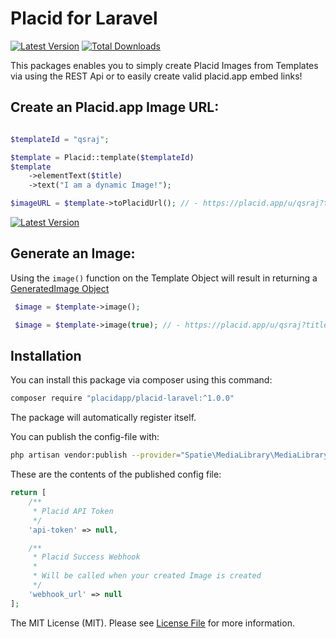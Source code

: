 # Placid for Laravel
[![Latest Version](https://img.shields.io/github/release/placidapp/placid-laravel.svg?style=flat-square)](https://github.com/placidapp/placid-laravel/releases)
[![Total Downloads](https://img.shields.io/packagist/dt/placidapp/placid-laravel.svg?style=flat-square)](https://packagist.org/packages/placidapp/placid-laravel)

This packages enables you to simply create Placid Images from Templates via using the REST Api or to easily create valid placid.app embed links!

## Create an Placid.app Image URL:
```php

$templateId = "qsraj";

$template = Placid::template($templateId)
$template
    ->elementText($title)
    ->text("I am a dynamic Image!");

$imageURL = $template->toPlacidUrl(); // - https://placid.app/u/qsraj?title=I%20am%20a%20dynamic%20Image%21

```
[![Latest Version](https://placid.app/u/qsraj?title=I%20am%20a%20dynamic%20Image%21)](https://placid.app/u/qsraj?title=I%20am%20a%20dynamic%20Image%21)


## Generate an Image:

Using the `image()` function on the  Template Object will result in returning a [GeneratedImage Object](https://github.com/placidapp/placid-php/blob/master/src/GeneratedImage.php)
```php
 $image = $template->image();
```


```php
 $image = $template->image(true); // - https://placid.app/u/qsraj?title=I%20am%20a%20dynamic%20Image%21
```




## Installation

You can install this package via composer using this command:

```bash
composer require "placidapp/placid-laravel:^1.0.0"
```

The package will automatically register itself.

You can publish the config-file with:

```bash
php artisan vendor:publish --provider="Spatie\MediaLibrary\MediaLibraryServiceProvider" --tag="config"
```

These are the contents of the published config file:

```php
return [
    /**
     * Placid API Token
     */
    'api-token' => null,

    /**
     * Placid Success Webhook
     *
     * Will be called when your created Image is created
     */
    'webhook_url' => null
];
```


The MIT License (MIT). Please see [License File](LICENSE.md) for more information.
